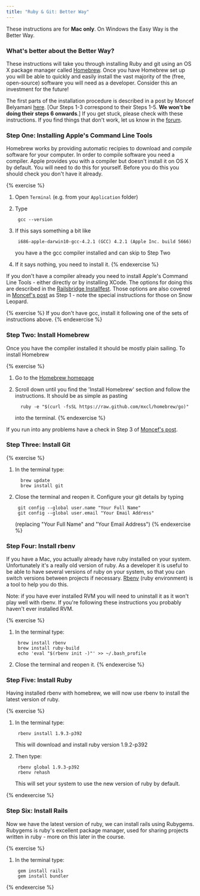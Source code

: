 ```yaml
---
title: "Ruby & Git: Better Way"
---
```


These instructions are for **Mac only**. On Windows the Easy Way is the Better Way.

### What's better about the Better Way?

These instructions will take you through installing Ruby and git using an OS X package manager called [Homebrew](http://mxcl.github.io/homebrew/). Once you have Homebrew set up you will be able to quickly and easily install the vast majority of the (free, open-source) software you will need as a developer. Consider this an investment for the future!

The first parts of the installation procedure is described in a post by Moncef Belyamani [here](http://www.moncefbelyamani.com/how-to-install-xcode-homebrew-git-rvm-ruby-on-mac/). [Our Steps 1-3 correspond to their Steps 1-5. **We won't be doing their steps 6 onwards**.] If you get stuck, please check with these instructions. If you find things that don't work, let us know in the [forum](http://chat.code61.org).

### Step One: Installing Apple's Command Line Tools

Homebrew works by providing automatic recipies to download and *compile* software for your computer. In order to compile software you need a compiler. Apple provides you with a compiler but doesn't install it on OS X by default. You will need to do this for yourself. Before you do this you should check you don't have it already.

{% exercise %}
1. Open `Terminal` (e.g. from your `Application` folder)
2. Type
		
		gcc --version

3. If this says something a bit like

		i686-apple-darwin10-gcc-4.2.1 (GCC) 4.2.1 (Apple Inc. build 5666)

	you have a the gcc compiler installed and can skip to Step Two
4. If it says nothing, you need to install it.
{% endexercise %}

If you don't have a compiler already you need to install Apple's Command Line Tools - either directly or by installing XCode. The options for doing this are described in the [Railsbridge Installfest](http://installfest.railsbridge.org/installfest/install_xcode). Those options are also covered in [Moncef's post](http://www.moncefbelyamani.com/how-to-install-xcode-homebrew-git-rvm-ruby-on-mac/) as Step 1 - note the special instructions for those on Snow Leopard.

{% exercise %}
If you don't have gcc, install it following one of the sets of instructions above.
{% endexercise %}

### Step Two: Install Homebrew

Once you have the compiler installed it should be mostly plain sailing. To install Homebrew

{% exercise %}
1. Go to the [Homebrew homepage](http://mxcl.github.io/homebrew/)
2. Scroll down until you find the 'Install Homebrew' section and follow the instructions. It should be as simple as pasting

		 ruby -e "$(curl -fsSL https://raw.github.com/mxcl/homebrew/go)"

	into the terminal.
{% endexercise %}

If you run into any problems have a check in Step 3 of [Moncef's post](http://www.moncefbelyamani.com/how-to-install-xcode-homebrew-git-rvm-ruby-on-mac/).

### Step Three: Install Git

{% exercise %}
1. In the terminal type:

		 brew update
		 brew install git

2. Close the terminal and reopen it. Configure your git details by typing

		git config --global user.name "Your Full Name"
		git config --global user.email "Your Email Address"

	(replacing "Your Full Name" and "Your Email Address")
{% endexercise %}

### Step Four: Install rbenv

If you have a Mac, you actually already have ruby installed on your system. Unfortunately it's a really old version of ruby. As a developer it is useful to be able to have several versions of ruby on your system, so that you can switch versions between projects if necessary. [Rbenv](https://github.com/sstephenson/rbenv) (ruby environment) is a tool to help you do this.

Note: if you have ever installed RVM you will need to uninstall it as it won't play well with rbenv. If you're following these instructions you probably haven't ever installed RVM.

{% exercise %}
1. In the terminal type:

		brew install rbenv
		brew install ruby-build
		echo 'eval "$(rbenv init -)"' >> ~/.bash_profile

2. Close the terminal and reopen it.
{% endexercise %}

### Step Five: Install Ruby

Having installed rbenv with homebrew, we will now use rbenv to install the latest version of ruby.

{% exercise %}
1. In the terminal type:

		rbenv install 1.9.3-p392

	This will download and install ruby version 1.9.2-p392

2. Then type:

		rbenv global 1.9.3-p392
		rbenv rehash

	This will set your system to use the new version of ruby by default.

{% endexercise %}

### Step Six: Install Rails

Now we have the latest version of ruby, we can install rails using Rubygems. Rubygems is ruby's excellent package manager, used for sharing projects written in ruby - more on this later in the course.

{% exercise %}
1. In the terminal type:

		gem install rails
		gem install bundler

{% endexercise %}







